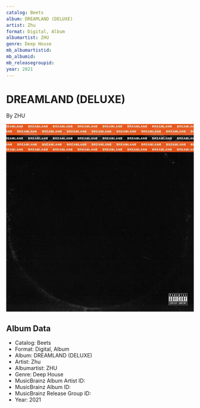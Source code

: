 ```yaml
---
catalog: Beets
album: DREAMLAND (DELUXE)
artist: Zhu
format: Digital, Album
albumartist: ZHU
genre: Deep House
mb_albumartistid: 
mb_albumid: 
mb_releasegroupid: 
year: 2021
---
```


# DREAMLAND (DELUXE)

By ZHU

![](../../assets/beetscovers/Zhu-DREAMLAND_DELUXE.jpg)

## Album Data

- Catalog: Beets
- Format: Digital, Album
- Album: DREAMLAND (DELUXE)
- Artist: Zhu
- Albumartist: ZHU
- Genre: Deep House
- MusicBrainz Album Artist ID: 
- MusicBrainz Album ID: 
- MusicBrainz Release Group ID: 
- Year: 2021

